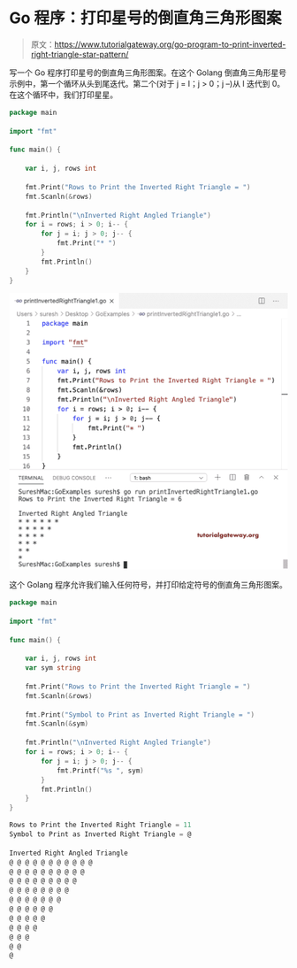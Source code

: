 # Go 程序：打印星号的倒直角三角形图案

> 原文：<https://www.tutorialgateway.org/go-program-to-print-inverted-right-triangle-star-pattern/>

写一个 Go 程序打印星号的倒直角三角形图案。在这个 Golang 倒直角三角形星号示例中，第一个循环从头到尾迭代。第二个(对于 j = I；j > 0；j –)从 I 迭代到 0。在这个循环中，我们打印星星。

```go
package main

import "fmt"

func main() {

    var i, j, rows int

    fmt.Print("Rows to Print the Inverted Right Triangle = ")
    fmt.Scanln(&rows)

    fmt.Println("\nInverted Right Angled Triangle")
    for i = rows; i > 0; i-- {
        for j = i; j > 0; j-- {
            fmt.Print("* ")
        }
        fmt.Println()
    }
}
```

![Go Program to Print Inverted Right Triangle Star Pattern 1](img/d5346a0e5dfa75e3d83409a2ed9aea3d.png)

这个 Golang 程序允许我们输入任何符号，并打印给定符号的倒直角三角形图案。

```go
package main

import "fmt"

func main() {

    var i, j, rows int
    var sym string

    fmt.Print("Rows to Print the Inverted Right Triangle = ")
    fmt.Scanln(&rows)

    fmt.Print("Symbol to Print as Inverted Right Triangle = ")
    fmt.Scanln(&sym)

    fmt.Println("\nInverted Right Angled Triangle")
    for i = rows; i > 0; i-- {
        for j = i; j > 0; j-- {
            fmt.Printf("%s ", sym)
        }
        fmt.Println()
    }
}
```

```go
Rows to Print the Inverted Right Triangle = 11
Symbol to Print as Inverted Right Triangle = @

Inverted Right Angled Triangle
@ @ @ @ @ @ @ @ @ @ @ 
@ @ @ @ @ @ @ @ @ @ 
@ @ @ @ @ @ @ @ @ 
@ @ @ @ @ @ @ @ 
@ @ @ @ @ @ @ 
@ @ @ @ @ @ 
@ @ @ @ @ 
@ @ @ @ 
@ @ @ 
@ @ 
@
```